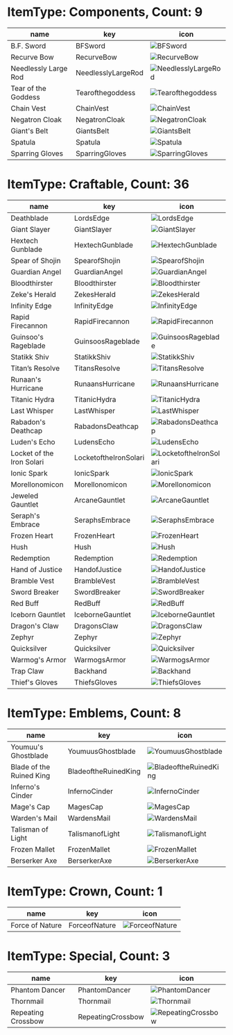 # ItemType: Components, Count: 9
| name                 | key                | icon                                                                              |
| -                    | -                  | -                                                                                 |
| B.F. Sword           | BFSword            | ![BFSword](../../tftitems/icon/set2/Components/BFSword.png)                       |
| Recurve Bow          | RecurveBow         | ![RecurveBow](../../tftitems/icon/set2/Components/RecurveBow.png)                 |
| Needlessly Large Rod | NeedlesslyLargeRod | ![NeedlesslyLargeRod](../../tftitems/icon/set2/Components/NeedlesslyLargeRod.png) |
| Tear of the Goddess  | Tearofthegoddess   | ![Tearofthegoddess](../../tftitems/icon/set2/Components/Tearofthegoddess.png)     |
| Chain Vest           | ChainVest          | ![ChainVest](../../tftitems/icon/set2/Components/ChainVest.png)                   |
| Negatron Cloak       | NegatronCloak      | ![NegatronCloak](../../tftitems/icon/set2/Components/NegatronCloak.png)           |
| Giant's Belt         | GiantsBelt         | ![GiantsBelt](../../tftitems/icon/set2/Components/GiantsBelt.png)                 |
| Spatula              | Spatula            | ![Spatula](../../tftitems/icon/set2/Components/Spatula.png)                       |
| Sparring Gloves      | SparringGloves     | ![SparringGloves](../../tftitems/icon/set2/Components/SparringGloves.png)         |
# ItemType: Craftable, Count: 36
| name                      | key                   | icon                                                                                   |
| -                         | -                     | -                                                                                      |
| Deathblade                | LordsEdge             | ![LordsEdge](../../tftitems/icon/set2/Craftable/LordsEdge.png)                         |
| Giant Slayer              | GiantSlayer           | ![GiantSlayer](../../tftitems/icon/set2/Craftable/GiantSlayer.png)                     |
| Hextech Gunblade          | HextechGunblade       | ![HextechGunblade](../../tftitems/icon/set2/Craftable/HextechGunblade.png)             |
| Spear of Shojin           | SpearofShojin         | ![SpearofShojin](../../tftitems/icon/set2/Craftable/SpearofShojin.png)                 |
| Guardian Angel            | GuardianAngel         | ![GuardianAngel](../../tftitems/icon/set2/Craftable/GuardianAngel.png)                 |
| Bloodthirster             | Bloodthirster         | ![Bloodthirster](../../tftitems/icon/set2/Craftable/Bloodthirster.png)                 |
| Zeke's Herald             | ZekesHerald           | ![ZekesHerald](../../tftitems/icon/set2/Craftable/ZekesHerald.png)                     |
| Infinity Edge             | InfinityEdge          | ![InfinityEdge](../../tftitems/icon/set2/Craftable/InfinityEdge.png)                   |
| Rapid Firecannon          | RapidFirecannon       | ![RapidFirecannon](../../tftitems/icon/set2/Craftable/RapidFirecannon.png)             |
| Guinsoo's Rageblade       | GuinsoosRageblade     | ![GuinsoosRageblade](../../tftitems/icon/set2/Craftable/GuinsoosRageblade.png)         |
| Statikk Shiv              | StatikkShiv           | ![StatikkShiv](../../tftitems/icon/set2/Craftable/StatikkShiv.png)                     |
| Titan’s Resolve           | TitansResolve         | ![TitansResolve](../../tftitems/icon/set2/Craftable/TitansResolve.png)                 |
| Runaan's Hurricane        | RunaansHurricane      | ![RunaansHurricane](../../tftitems/icon/set2/Craftable/RunaansHurricane.png)           |
| Titanic Hydra             | TitanicHydra          | ![TitanicHydra](../../tftitems/icon/set2/Craftable/TitanicHydra.png)                   |
| Last Whisper              | LastWhisper           | ![LastWhisper](../../tftitems/icon/set2/Craftable/LastWhisper.png)                     |
| Rabadon's Deathcap        | RabadonsDeathcap      | ![RabadonsDeathcap](../../tftitems/icon/set2/Craftable/RabadonsDeathcap.png)           |
| Luden's Echo              | LudensEcho            | ![LudensEcho](../../tftitems/icon/set2/Craftable/LudensEcho.png)                       |
| Locket of the Iron Solari | LocketoftheIronSolari | ![LocketoftheIronSolari](../../tftitems/icon/set2/Craftable/LocketoftheIronSolari.png) |
| Ionic Spark               | IonicSpark            | ![IonicSpark](../../tftitems/icon/set2/Craftable/IonicSpark.png)                       |
| Morellonomicon            | Morellonomicon        | ![Morellonomicon](../../tftitems/icon/set2/Craftable/Morellonomicon.png)               |
| Jeweled Gauntlet          | ArcaneGauntlet        | ![ArcaneGauntlet](../../tftitems/icon/set2/Craftable/ArcaneGauntlet.png)               |
| Seraph's Embrace          | SeraphsEmbrace        | ![SeraphsEmbrace](../../tftitems/icon/set2/Craftable/SeraphsEmbrace.png)               |
| Frozen Heart              | FrozenHeart           | ![FrozenHeart](../../tftitems/icon/set2/Craftable/FrozenHeart.png)                     |
| Hush                      | Hush                  | ![Hush](../../tftitems/icon/set2/Craftable/Hush.png)                                   |
| Redemption                | Redemption            | ![Redemption](../../tftitems/icon/set2/Craftable/Redemption.png)                       |
| Hand of Justice           | HandofJustice         | ![HandofJustice](../../tftitems/icon/set2/Craftable/HandofJustice.png)                 |
| Bramble Vest              | BrambleVest           | ![BrambleVest](../../tftitems/icon/set2/Craftable/BrambleVest.png)                     |
| Sword Breaker             | SwordBreaker          | ![SwordBreaker](../../tftitems/icon/set2/Craftable/SwordBreaker.png)                   |
| Red Buff                  | RedBuff               | ![RedBuff](../../tftitems/icon/set2/Craftable/RedBuff.png)                             |
| Iceborn Gauntlet          | IceborneGauntlet      | ![IceborneGauntlet](../../tftitems/icon/set2/Craftable/IceborneGauntlet.png)           |
| Dragon's Claw             | DragonsClaw           | ![DragonsClaw](../../tftitems/icon/set2/Craftable/DragonsClaw.png)                     |
| Zephyr                    | Zephyr                | ![Zephyr](../../tftitems/icon/set2/Craftable/Zephyr.png)                               |
| Quicksilver               | Quicksilver           | ![Quicksilver](../../tftitems/icon/set2/Craftable/Quicksilver.png)                     |
| Warmog's Armor            | WarmogsArmor          | ![WarmogsArmor](../../tftitems/icon/set2/Craftable/WarmogsArmor.png)                   |
| Trap Claw                 | Backhand              | ![Backhand](../../tftitems/icon/set2/Craftable/Backhand.png)                           |
| Thief's Gloves            | ThiefsGloves          | ![ThiefsGloves](../../tftitems/icon/set2/Craftable/ThiefsGloves.png)                   |
# ItemType: Emblems, Count: 8
| name                     | key                  | icon                                                                               |
| -                        | -                    | -                                                                                  |
| Youmuu's Ghostblade      | YoumuusGhostblade    | ![YoumuusGhostblade](../../tftitems/icon/set2/Emblems/YoumuusGhostblade.png)       |
| Blade of the Ruined King | BladeoftheRuinedKing | ![BladeoftheRuinedKing](../../tftitems/icon/set2/Emblems/BladeoftheRuinedKing.png) |
| Inferno's Cinder         | InfernoCinder        | ![InfernoCinder](../../tftitems/icon/set2/Emblems/InfernoCinder.png)               |
| Mage's Cap               | MagesCap             | ![MagesCap](../../tftitems/icon/set2/Emblems/MagesCap.png)                         |
| Warden's Mail            | WardensMail          | ![WardensMail](../../tftitems/icon/set2/Emblems/WardensMail.png)                   |
| Talisman of Light        | TalismanofLight      | ![TalismanofLight](../../tftitems/icon/set2/Emblems/TalismanofLight.png)           |
| Frozen Mallet            | FrozenMallet         | ![FrozenMallet](../../tftitems/icon/set2/Emblems/FrozenMallet.png)                 |
| Berserker Axe            | BerserkerAxe         | ![BerserkerAxe](../../tftitems/icon/set2/Emblems/BerserkerAxe.png)                 |
# ItemType: Crown, Count: 1
| name            | key           | icon                                                               |
| -               | -             | -                                                                  |
| Force of Nature | ForceofNature | ![ForceofNature](../../tftitems/icon/set2/Crown/ForceofNature.png) |
# ItemType: Special, Count: 3
| name               | key               | icon                                                                 |
| -                  | -                 | -                                                                    |
| Phantom Dancer     | PhantomDancer     | ![PhantomDancer](../../tftitems/icon/set2/PhantomDancer.png)         |
| Thornmail          | Thornmail         | ![Thornmail](../../tftitems/icon/set2/Thornmail.png)                 |
| Repeating Crossbow | RepeatingCrossbow | ![RepeatingCrossbow](../../tftitems/icon/set2/RepeatingCrossbow.png) |
